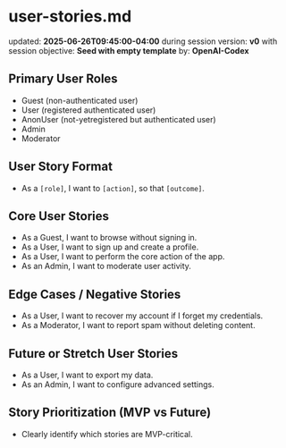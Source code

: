 # user-stories.md
updated: **2025-06-26T09:45:00-04:00**
during session version: **v0**
with session objective: **Seed with empty template**
by: **OpenAI-Codex**

## Primary User Roles
- Guest (non-authenticated user)
- User (registered authenticated user)
- AnonUser  (not-yetregistered but authenticated user)
- Admin
- Moderator

## User Story Format
- As a `[role]`, I want to `[action]`, so that `[outcome]`.

## Core User Stories
- As a Guest, I want to browse without signing in.
- As a User, I want to sign up and create a profile.
- As a User, I want to perform the core action of the app.
- As an Admin, I want to moderate user activity.

## Edge Cases / Negative Stories
- As a User, I want to recover my account if I forget my credentials.
- As a Moderator, I want to report spam without deleting content.

## Future or Stretch User Stories
- As a User, I want to export my data.
- As an Admin, I want to configure advanced settings.

## Story Prioritization (MVP vs Future)
- Clearly identify which stories are MVP-critical.
